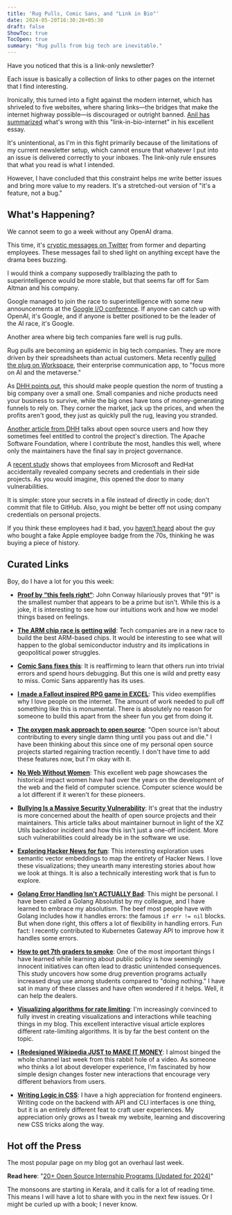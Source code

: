```yaml
---
title: 'Rug Pulls, Comic Sans, and "Link in Bio"'
date: 2024-05-20T16:30:26+05:30
draft: false
ShowToc: true
TocOpen: true
summary: "Rug pulls from big tech are inevitable."
---
```


Have you noticed that this is a link-only newsletter?

Each issue is basically a collection of links to other pages on the internet that I find interesting.

Ironically, this turned into a fight against the modern internet, which has shriveled to five websites, where sharing links—the bridges that make the internet highway possible—is discouraged or outright banned. [Anil has summarized](https://www.anildash.com/2019/12/10/link-in-bio-is-how-they-tried-to-kill-the-web/) what's wrong with this "link-in-bio-internet" in his excellent essay.

It's unintentional, as I'm in this fight primarily because of the limitations of my current newsletter setup, which cannot ensure that whatever I put into an issue is delivered correctly to your inboxes. The link-only rule ensures that what you read is what I intended.

However, I have concluded that this constraint helps me write better issues and bring more value to my readers. It's a stretched-out version of "it's a feature, not a bug."

## What's Happening?

We cannot seem to go a week without any OpenAI drama.

This time, it's [cryptic messages on Twitter](https://x.com/OfficialLoganK/status/1790604996641472987) from former and departing employees. These messages fail to shed light on anything except have the drama bees buzzing.

I would think a company supposedly trailblazing the path to superintelligence would be more stable, but that seems far off for Sam Altman and his company.

Google managed to join the race to superintelligence with some new announcements at the [Google I/O conference](https://www.youtube.com/watch?v=xKmEOXZsU_0). If anyone can catch up with OpenAI, it's Google, and if anyone is better positioned to be the leader of the AI race, it's Google.

Another area where big tech companies fare well is rug pulls.

Rug pulls are becoming an epidemic in big tech companies. They are more driven by their spreadsheets than actual customers. Meta recently [pulled the plug on Workspace](https://techcrunch.com/2024/05/14/meta-is-shutting-down-workplace-its-enterprise-communications-business/), their enterprise communication app, to "focus more on AI and the metaverse."

As [DHH points out](https://world.hey.com/dhh/meta-is-shutting-down-workplace-3e24bca5), this should make people question the norm of trusting a big company over a small one. Small companies and niche products need your business to survive, while the big ones have tons of money-generating funnels to rely on. They corner the market, jack up the prices, and when the profits aren't good, they just as quickly pull the rug, leaving you stranded.

[Another article from DHH](https://world.hey.com/dhh/open-source-is-neither-a-community-nor-a-democracy-606abdab) talks about open source users and how they sometimes feel entitled to control the project's direction. The Apache Software Foundation, where I contribute the most, handles this well, where only the maintainers have the final say in project governance.

A [recent study](https://www.aquasec.com/blog/github-repos-expose-azure-and-red-hat-secrets/) shows that employees from Microsoft and RedHat accidentally revealed company secrets and credentials in their side projects. As you would imagine, this opened the door to many vulnerabilities.

It is simple: store your secrets in a file instead of directly in code; don't commit that file to GitHub. Also, you might be better off not using company credentials on personal projects.

If you think these employees had it bad, you [haven‘t heard](https://cabel.com/2024/05/16/the-forged-apple-employee-badge/) about the guy who bought a fake Apple employee badge from the 70s, thinking he was buying a piece of history.

## Curated Links

Boy, do I have a lot for you this week:

- **[Proof by “this feels right“](https://www.youtube.com/watch?v=S75VTAGKQpk)**: John Conway hilariously proves that "91" is the smallest number that appears to be a prime but isn't. While this is a joke, it is interesting to see how our intuitions work and how we model things based on feelings.
- **[The ARM chip race is getting wild](https://www.youtube.com/watch?v=TsKHjFeonRE)**: Tech companies are in a new race to build the best ARM-based chips. It would be interesting to see what will happen to the global semiconductor industry and its implications in geopolitical power struggles.
- **[Comic Sans fixes this](https://x.com/astuyve/status/1788211244068979006)**: It is reaffirming to learn that others run into trivial errors and spend hours debugging. But this one is wild and pretty easy to miss. Comic Sans apparently has its uses.

- **[I made a Fallout inspired RPG game in EXCEL](https://www.youtube.com/watch?v=jh-42-7L7B0)**: This video exemplifies why I love people on the internet. The amount of work needed to pull off something like this is monumental. There is absolutely no reason for someone to build this apart from the sheer fun you get from doing it.

- **[The oxygen mask approach to open source](https://lesley.pizza/oxygen-mask-approach-to-open-source/)**: "Open source isn't about contributing to every single damn thing until you pass out and die." I have been thinking about this since one of my personal open source projects started regaining traction recently. I don't have time to add these features now, but I'm okay with it.

- **[No Web Without Women](https://nowebwithoutwomen.com/)**: This excellent web page showcases the historical impact women have had over the years on the development of the web and the field of computer science. Computer science would be a lot different if it weren't for these pioneers.

- **[Bullying Is a Massive Security Vulnerability](https://www.404media.co/xz-backdoor-bullying-in-open-source-software-is-a-massive-security-vulnerability/)**: It's great that the industry is more concerned about the health of open source projects and their maintainers. This article talks about maintainer burnout in light of the XZ Utils backdoor incident and how this isn't just a one-off incident. More such vulnerabilities could already be in the software we use.

- **[Exploring Hacker News for fun](https://blog.wilsonl.in/hackerverse/)**: This interesting exploration uses semantic vector embeddings to map the entirety of Hacker News. I love these visualizations; they unearth many interesting stories about how we look at things. It is also a technically interesting work that is fun to explore.

- **[Golang Error Handling Isn\'t ACTUALLY Bad](https://www.youtube.com/watch?v=OpXBERpnzPE)**: This might be personal. I have been called a Golang Absolutist by my colleague, and I have learned to embrace my absolutism. The beef most people have with Golang includes how it handles errors: the famous `if err != nil` blocks. But when done right, this offers a lot of flexibility in handling errors. Fun fact: I recently contributed to Kubernetes Gateway API to improve how it handles some errors.

- **[How to get 7th graders to smoke](https://www.experimental-history.com/p/how-to-get-7th-graders-to-smoke)**: One of the most important things I have learned while learning about public policy is how seemingly innocent initiatives can often lead to drastic unintended consequences. This study uncovers how some drug prevention programs actually increased drug use among students compared to "doing nothing." I have sat in many of these classes and have often wondered if it helps. Well, it can help the dealers.

- **[Visualizing algorithms for rate limiting](https://smudge.ai/blog/ratelimit-algorithms)**: I'm increasingly convinced to fully invest in creating visualizations and interactions while teaching things in my blog. This excellent interactive visual article explores different rate-limiting algorithms. It is by far the best content on the topic.

- **[I Redesigned Wikipedia JUST to MAKE IT MONEY](https://www.youtube.com/watch?v=Bzj7u4Q5GG0)**: I almost binged the whole channel last week from this rabbit hole of a video. As someone who thinks a lot about developer experience, I'm fascinated by how simple design changes foster new interactions that encourage very different behaviors from users.

- **[Writing Logic in CSS](https://dev.to/iamschulz/writing-logic-in-css-3ig0)**: I have a high appreciation for frontend engineers. Writing code on the backend with API and CLI interfaces is one thing, but it is an entirely different feat to craft user experiences. My appreciation only grows as I tweak my website, learning and discovering new CSS tricks along the way.

## Hot off the Press

The most popular page on my blog got an overhaul last week.

**Read here**: "[20+ Open Source Internship Programs (Updated for 2024)](https://navendu.me/posts/open-source-internship-programs/)"

The monsoons are starting in Kerala, and it calls for a lot of reading time. This means I will have a lot to share with you in the next few issues. Or I might be curled up with a book; I never know.
